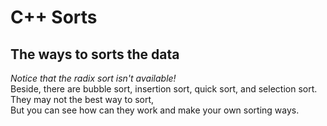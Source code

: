 # C++ Sorts

## The ways to sorts the data
*Notice that the radix sort isn't available!*  
Beside, there are bubble sort, insertion sort, quick sort, and selection sort.  
They may not the best way to sort,  
But you can see how can they work and make your own sorting ways.
